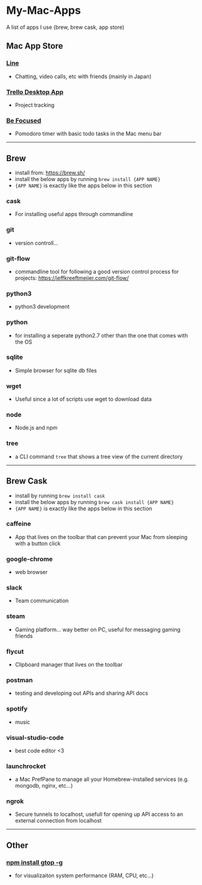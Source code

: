 # My-Mac-Apps
A list of apps I use (brew, brew cask, app store)

## Mac App Store

### [Line](https://itunes.apple.com/us/app/line/id539883307?mt=12&ign-mpt=uo%3D4)
- Chatting, video calls, etc with friends (mainly in Japan)

### [Trello Desktop App](https://itunes.apple.com/ca/app/trello/id461504587?mt=8)
- Project tracking

### [Be Focused](https://itunes.apple.com/us/app/be-focused-focus-timer-goal-tracker-for-work/id973134470?mt=12) 
- Pomodoro timer with basic todo tasks in the Mac menu bar

---

## Brew
- install from: https://brew.sh/
- install the below apps by running `brew install {APP NAME}`
 - `{APP NAME}` is exactly like the apps below in this section


### cask
- For installing useful apps through commandline

### git
- version controll...

### git-flow
- commandline tool for following a good version control process for projects: https://jeffkreeftmeijer.com/git-flow/

### python3
- python3 development

### python
- for installing a seperate python2.7 other than the one that comes with the OS

### sqlite		
- Simple browser for sqlite db files

### wget
- Useful since a lot of scripts use wget to download data

### node
- Node.js and npm

### tree
- a CLI command `tree` that shows a tree view of the current directory

---

## Brew Cask
- install by running `brew install cask`
- install the below apps by running `brew cask install {APP NAME}`
 - `{APP NAME}` is exactly like the apps below in this section

### caffeine
- App that lives on the toolbar that can prevent your Mac from sleeping with a button click

### google-chrome
- web browser

### slack
- Team communication

### steam 
- Gaming platform... way better on PC, useful for messaging gaming friends

### flycut
- Clipboard manager that lives on the toolbar

### postman
- testing and developing out APIs and sharing API docs

### spotify
- music

### visual-studio-code
- best code editor <3

### launchrocket
- a Mac PrefPane to manage all your Homebrew-installed services (e.g. mongodb, nginx, etc...)

### ngrok
- Secure tunnels to localhost, usefull for opening up API access to an external connection from localhost

---

## Other

### [npm install gtop -g](https://github.com/aksakalli/gtop)
- for visualizaiton system performance (RAM, CPU, etc...)
